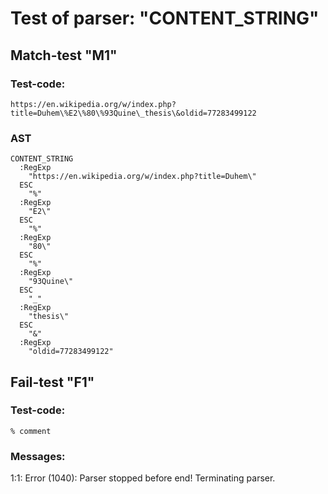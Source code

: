 

Test of parser: "CONTENT_STRING"
================================


Match-test "M1"
---------------

### Test-code:
    https://en.wikipedia.org/w/index.php?title=Duhem\%E2\%80\%93Quine\_thesis\&oldid=77283499122

### AST
    CONTENT_STRING
      :RegExp
        "https://en.wikipedia.org/w/index.php?title=Duhem\"
      ESC
        "%"
      :RegExp
        "E2\"
      ESC
        "%"
      :RegExp
        "80\"
      ESC
        "%"
      :RegExp
        "93Quine\"
      ESC
        "_"
      :RegExp
        "thesis\"
      ESC
        "&"
      :RegExp
        "oldid=77283499122"

Fail-test "F1"
--------------

### Test-code:
    % comment

### Messages:
1:1: Error (1040): Parser stopped before end! Terminating parser.